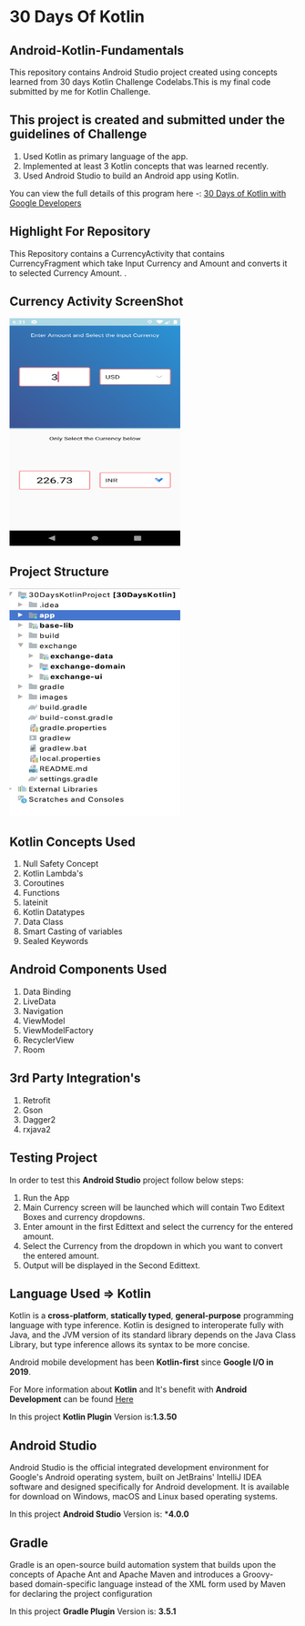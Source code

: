# 30 Days Of Kotlin 

## Android-Kotlin-Fundamentals
This repository contains Android Studio project created using concepts learned from 30 days Kotlin Challenge Codelabs.This is my final code submitted by me for Kotlin Challenge.

## This project is created and submitted under the guidelines of Challenge
1. Used Kotlin as primary language of the app.
2. Implemented at least 3 Kotlin concepts that was learned recently. 
3. Used Android Studio to build an Android app using Kotlin.

You can view the full details of this program here -: [30 Days of Kotlin with Google Developers](https://eventsonair.withgoogle.com/events/kotlin)

## Highlight For Repository
This Repository contains a CurrencyActivity that contains CurrencyFragment which take Input Currency and Amount and converts it to selected Currency Amount. . 

## Currency Activity ScreenShot
<img src="images/screenshot_app.png" width="300" height="400"/>

## Project Structure
<img src="images/project_screen.png" width="300" height="400"/>

## Kotlin Concepts Used
1. Null Safety Concept
2. Kotlin Lambda's
3. Coroutines
4. Functions
5. lateinit
6. Kotlin Datatypes
7. Data Class
8. Smart Casting of variables
9. Sealed Keywords

## Android Components Used
1. Data Binding
2. LiveData
3. Navigation
4. ViewModel
5. ViewModelFactory
6. RecyclerView
7. Room

## 3rd Party Integration's
1. Retrofit
2. Gson
3. Dagger2
4. rxjava2

## Testing Project
In order to test this **Android Studio** project follow below steps:
1. Run the App
2. Main Currency screen will be launched which will contain Two Editext Boxes and currency dropdowns.
3. Enter amount in the first Edittext and select the currency for the entered amount.
4. Select the Currency from the dropdown in which you want to convert the entered amount. 
5. Output will be displayed in the Second Edittext.

## Language Used => Kotlin
Kotlin is a **cross-platform**, **statically typed**, **general-purpose** programming language with type inference. Kotlin is designed to interoperate fully with Java, and the JVM version of its standard library depends on the Java Class Library, but type inference allows its syntax to be more concise.

Android mobile development has been **Kotlin-first** since **Google I/O in 2019**.

For More information about **Kotlin** and It's benefit with **Android Development** can be found [Here](https://kotlinlang.org/docs/reference/android-overview.html)

In this project **Kotlin Plugin** Version is:**1.3.50**

## Android Studio
Android Studio is the official integrated development environment for Google's Android operating system, built on JetBrains' IntelliJ IDEA software and designed specifically for Android development. It is available for download on Windows, macOS and Linux based operating systems. 

In this project **Android Studio** Version is: ***4.0.0**

## Gradle
Gradle is an open-source build automation system that builds upon the concepts of Apache Ant and Apache Maven and introduces a Groovy-based domain-specific language instead of the XML form used by Maven for declaring the project configuration

In this project **Gradle Plugin** Version is: **3.5.1**






